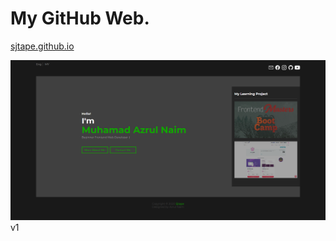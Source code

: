 # My GitHub Web.

[sjtape.github.io](https://sjtape.github.io/)


![v1](myweb%20version/sjtape%20v1.png) v1

